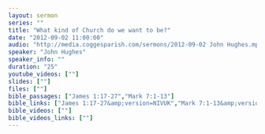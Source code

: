 ```yaml
---
layout: sermon
series: ""
title: "What kind of Church do we want to be?"
date: "2012-09-02 11:00:00"
audio: "http://media.coggesparish.com/sermons/2012-09-02 John Hughes.mp3"
speaker: "John Hughes"
speaker_info: ""
duration: "25"
youtube_videos: [""]
slides: [""]
files: [""]
bible_passages: ["James 1:17-27","Mark 7:1-13"]
bible_links: ["James 1:17-27&amp;version=NIVUK","Mark 7:1-13&amp;version=NIVUK"]
bible_videos: [""]
bible_videos_links: [""]
---
```

